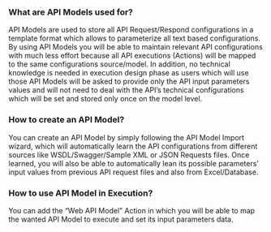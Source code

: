 ﻿### What are API Models used for?
API Models are used to store all API Request/Respond configurations in a template format which allows to parameterize all text based configurations. 
By using API Models you will be able to maintain relevant API configurations with much less effort because all API executions (Actions) will be mapped to the same configurations source/model. In addition, no technical knowledge is needed in execution design phase as users which will use those API Models will be asked to provide only the API input parameters values and will not need to deal with the API’s technical configurations which will be set and stored only once on the model level.

### How to create an API Model?
You can create an API Model by simply following the API Model Import wizard, which will automatically learn the API configurations from different sources like WSDL/Swagger/Sample XML or JSON Requests files. Once learned, you will also be able to automatically lean its possible parameters’ input values from previous API request files and also from Excel/Database.

### How to use API Model in Execution?
You can add the “Web API Model” Action in which you will be able to map the wanted API Model to execute and set its input parameters data. 